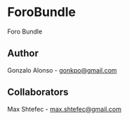 # ForoBundle
Foro Bundle

## Author

Gonzalo Alonso - gonkpo@gmail.com

## Collaborators

Max Shtefec - max.shtefec@gmail.com
